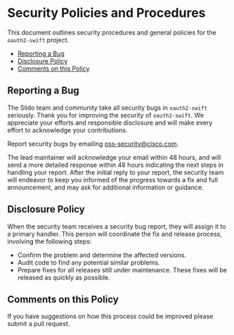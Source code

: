 # Security Policies and Procedures

This document outlines security procedures and general policies for the
`oauth2-swift` project.

- [Reporting a Bug](#reporting-a-bug)
- [Disclosure Policy](#disclosure-policy)
- [Comments on this Policy](#comments-on-this-policy)

## Reporting a Bug

The Slido team and community take all security bugs in
`oauth2-swift` seriously. Thank you for improving the security of
`oauth2-swift`. We appreciate your efforts and responsible disclosure and
will make every effort to acknowledge your contributions.

Report security bugs by emailing [oss-security@cisco.com][security-email].

The lead maintainer will acknowledge your email within 48 hours, and will send a
more detailed response within 48 hours indicating the next steps in handling
your report. After the initial reply to your report, the security team will
endeavor to keep you informed of the progress towards a fix and full
announcement, and may ask for additional information or guidance.

## Disclosure Policy

When the security team receives a security bug report, they will assign it to a
primary handler. This person will coordinate the fix and release process,
involving the following steps:

- Confirm the problem and determine the affected versions.
- Audit code to find any potential similar problems.
- Prepare fixes for all releases still under maintenance. These fixes will be
  released as quickly as possible.

## Comments on this Policy

If you have suggestions on how this process could be improved please submit a
pull request.

[security-email]: mailto:oss-security@cisco.com

